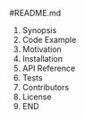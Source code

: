 #README.md

1. Synopsis
2. Code Example
3. Motivation
4. Installation
5. API Reference
6. Tests
7. Contributors
8. License
9. END
